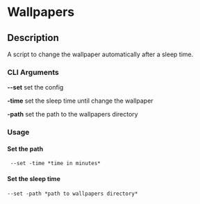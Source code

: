 # Wallpapers
## Description
A script to change the wallpaper automatically after a sleep time.  

### CLI Arguments
**--set** set the config

**-time** set the sleep time until change the wallpaper

**-path** set the path to the wallpapers directory

### Usage
#### Set the path
     --set -time *time in minutes*
#### Set the sleep time
    --set -path *path to wallpapers directory*
